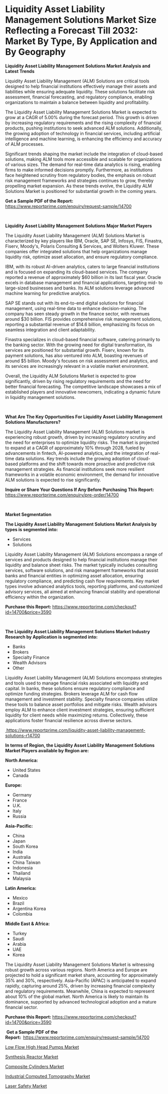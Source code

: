 <p><h1>Liquidity Asset Liability Management Solutions Market Size Reflecting a Forecast Till 2032: Market By Type, By Application and By Geography</h1></p><p><strong>Liquidity Asset Liability Management Solutions Market Analysis and Latest Trends</strong></p>
<p><p>Liquidity Asset Liability Management (ALM) Solutions are critical tools designed to help financial institutions effectively manage their assets and liabilities while ensuring adequate liquidity. These solutions facilitate risk assessment, financial forecasting, and regulatory compliance, enabling organizations to maintain a balance between liquidity and profitability.</p><p>The Liquidity Asset Liability Management Solutions Market is expected to grow at a CAGR of 5.00% during the forecast period. This growth is driven by increasing regulatory requirements and the rising complexity of financial products, pushing institutions to seek advanced ALM solutions. Additionally, the growing adoption of technology in financial services, including artificial intelligence and machine learning, is enhancing the efficiency and accuracy of ALM processes.</p><p>Significant trends shaping the market include the integration of cloud-based solutions, making ALM tools more accessible and scalable for organizations of various sizes. The demand for real-time data analytics is rising, enabling firms to make informed decisions promptly. Furthermore, as institutions face heightened scrutiny from regulatory bodies, the emphasis on robust risk management frameworks and strategies continues to grow, thereby propelling market expansion. As these trends evolve, the Liquidity ALM Solutions Market is positioned for substantial growth in the coming years.</p></p>
<p><strong>Get a Sample PDF of the Report:&nbsp;</strong> <a href="https://www.reportprime.com/enquiry/request-sample/14700?utm_campaign=2752&utm_medium=2&utm_source=Github&utm_content=ia&utm_term=20032025&utm_id=liquidity-asset-liability-management-solutions">https://www.reportprime.com/enquiry/request-sample/14700</a></p>
<p>&nbsp;</p>
<p><strong>Liquidity Asset Liability Management Solutions Major Market Players</strong></p>
<p><p>The Liquidity Asset Liability Management (ALM) Solutions Market is characterized by key players like IBM, Oracle, SAP SE, Infosys, FIS, Finastra, Fiserv, Moody's, Polaris Consulting & Services, and Wolters Kluwer. These companies offer integrated solutions that help organizations manage liquidity risk, optimize asset allocation, and ensure regulatory compliance.</p><p>IBM, with its robust AI-driven analytics, caters to large financial institutions and is focused on expanding its cloud-based services. The company reported a revenue of approximately $60 billion in its last fiscal year. Oracle excels in database management and financial applications, targeting mid- to large-sized businesses and banks. Its ALM solutions leverage advanced machine learning for predictive analytics.</p><p>SAP SE stands out with its end-to-end digital solutions for financial management, using real-time data to enhance decision-making. The company has seen steady growth in the finance sector, with revenues around $30 billion. FIS provides comprehensive risk management solutions, reporting a substantial revenue of $14.6 billion, emphasizing its focus on seamless integration and client adaptability.</p><p>Finastra specializes in cloud-based financial software, catering primarily to the banking sector. With the growing need for digital transformation, its services are positioned for substantial growth. Fiserv, known for its payment solutions, has also ventured into ALM, boasting revenues of around $5 billion. Moody's focuses on risk assessment and analytics, and its services are increasingly relevant in a volatile market environment.</p><p>Overall, the Liquidity ALM Solutions Market is expected to grow significantly, driven by rising regulatory requirements and the need for better financial forecasting. The competitive landscape showcases a mix of established players and innovative newcomers, indicating a dynamic future in liquidity management solutions.</p></p>
<p>&nbsp;</p>
<p><strong>What Are The Key Opportunities For Liquidity Asset Liability Management Solutions Manufacturers?</strong></p>
<p><p>The Liquidity Asset Liability Management (ALM) Solutions market is experiencing robust growth, driven by increasing regulatory scrutiny and the need for enterprises to optimize liquidity risks. The market is projected to expand at a CAGR of approximately 10% through 2028, fueled by advancements in fintech, AI-powered analytics, and the integration of real-time data solutions. Key trends include the growing adoption of cloud-based platforms and the shift towards more proactive and predictive risk management strategies. As financial institutions seek more resilient frameworks in a volatile economic environment, the demand for innovative ALM solutions is expected to rise significantly.</p></p>
<p><strong>Inquire or Share Your Questions If Any Before Purchasing This Report:</strong> <a href="https://www.reportprime.com/enquiry/pre-order/14700?utm_campaign=2752&utm_medium=2&utm_source=Github&utm_content=ia&utm_term=20032025&utm_id=liquidity-asset-liability-management-solutions">https://www.reportprime.com/enquiry/pre-order/14700</a></p>
<p>&nbsp;</p>
<p><strong>Market Segmentation</strong></p>
<p><strong>The Liquidity Asset Liability Management Solutions Market Analysis by types is segmented into:</strong></p>
<p><ul><li>Services</li><li>Solutions</li></ul></p>
<p><p>Liquidity Asset Liability Management (ALM) Solutions encompass a range of services and products designed to help financial institutions manage their liquidity and balance sheet risks. The market typically includes consulting services, software solutions, and risk management frameworks that assist banks and financial entities in optimizing asset allocation, ensuring regulatory compliance, and predicting cash flow requirements. Key market types involve advanced analytics tools, reporting platforms, and customized advisory services, all aimed at enhancing financial stability and operational efficiency within the organization.</p></p>
<p><strong>Purchase this Report:&nbsp;</strong><a href="https://www.reportprime.com/checkout?id=14700&price=3590&utm_campaign=2752&utm_medium=2&utm_source=Github&utm_content=ia&utm_term=20032025&utm_id=liquidity-asset-liability-management-solutions">https://www.reportprime.com/checkout?id=14700&price=3590</a></p>
<p>&nbsp;</p>
<p><strong>The Liquidity Asset Liability Management Solutions Market Industry Research by Application is segmented into:</strong></p>
<p><ul><li>Banks</li><li>Brokers</li><li>Specialty Finance</li><li>Wealth Advisors</li><li>Other</li></ul></p>
<p><p>Liquidity Asset Liability Management (ALM) Solutions encompass strategies and tools used to manage financial risks associated with liquidity and capital. In banks, these solutions ensure regulatory compliance and optimize funding strategies. Brokers leverage ALM for cash flow management and investment stability. Specialty finance companies utilize these tools to balance asset portfolios and mitigate risks. Wealth advisors employ ALM to enhance client investment strategies, ensuring sufficient liquidity for client needs while maximizing returns. Collectively, these applications foster financial resilience across diverse sectors.</p></p>
<p><a href="https://www.reportprime.com/liquidity-asset-liability-management-solutions-r14700?utm_campaign=2752&utm_medium=2&utm_source=Github&utm_content=ia&utm_term=20032025&utm_id=liquidity-asset-liability-management-solutions">&nbsp;https://www.reportprime.com/liquidity-asset-liability-management-solutions-r14700</a></p>
<p><strong>In terms of Region, the Liquidity Asset Liability Management Solutions Market Players available by Region are:</strong></p>
<p>
    <p> <strong> North America: </strong>
        <ul>
            <li>United States</li>
            <li>Canada</li>
        </ul>
        </p> 
    <p> <strong> Europe: </strong>
        <ul>
            <li>Germany</li>
            <li>France</li>
            <li>U.K.</li>
            <li>Italy</li>
            <li>Russia</li>
        </ul>
        </p> 
    <p> <strong> Asia-Pacific: </strong>
        <ul>
            <li>China</li>
            <li>Japan</li>
            <li>South Korea</li>
            <li>India</li>
            <li>Australia</li>
            <li>China Taiwan</li>
            <li>Indonesia</li>
            <li>Thailand</li>
            <li>Malaysia</li>
        </ul>
        </p> 
    <p> <strong> Latin America: </strong>
        <ul>
            <li>Mexico</li>
            <li>Brazil</li>
            <li>Argentina Korea</li>
            <li>Colombia</li>
        </ul>
        </p> 
    <p> <strong> Middle East & Africa: </strong>
        <ul>
            <li>Turkey</li>
            <li>Saudi</li>
            <li>Arabia</li>
            <li>UAE</li>
            <li>Korea</li>
        </ul>
    </p>
    </p>
<p><p>The Liquidity Asset Liability Management Solutions Market is witnessing robust growth across various regions. North America and Europe are projected to hold a significant market share, accounting for approximately 35% and 30%, respectively. Asia-Pacific (APAC) is anticipated to expand rapidly, capturing around 25%, driven by increasing financial complexity and regulatory requirements. Meanwhile, China is expected to represent about 10% of the global market. North America is likely to maintain its dominance, supported by advanced technological adoption and a mature financial sector.</p></p>
<p><strong>Purchase this Report: </strong><a href="https://www.reportprime.com/checkout?id=14700&price=3590&utm_campaign=2752&utm_medium=2&utm_source=Github&utm_content=ia&utm_term=20032025&utm_id=liquidity-asset-liability-management-solutions">https://www.reportprime.com/checkout?id=14700&price=3590</a></p>
<p>&nbsp;<strong>Get a Sample PDF of the Report:&nbsp;&nbsp;</strong><a href="https://www.reportprime.com/enquiry/request-sample/14700?utm_campaign=2752&utm_medium=2&utm_source=Github&utm_content=ia&utm_term=20032025&utm_id=liquidity-asset-liability-management-solutions">https://www.reportprime.com/enquiry/request-sample/14700</a></p>
<p><strong></strong></p>
<p><p><a href="https://www.linkedin.com/pulse/data-global-low-flow-high-head-pumps-markets-share-size-3u7qf?utm_campaign=2752&utm_medium=2&utm_source=Github&utm_content=ia&utm_term=20032025&utm_id=liquidity-asset-liability-management-solutions">Low Flow High Head Pumps Market</a></p><p><a href="https://www.linkedin.com/pulse/synthesis-reactor-market-report-in-depth-trends-insights-06wae?utm_campaign=2752&utm_medium=2&utm_source=Github&utm_content=ia&utm_term=20032025&utm_id=liquidity-asset-liability-management-solutions">Synthesis Reactor Market</a></p><p><a href="https://www.linkedin.com/pulse/exploring-43-growth-composite-cylinders-market-2032-key-trends-z8rvf?utm_campaign=2752&utm_medium=2&utm_source=Github&utm_content=ia&utm_term=20032025&utm_id=liquidity-asset-liability-management-solutions">Composite Cylinders Market</a></p><p><a href="https://www.linkedin.com/pulse/opportunities-challenges-industrial-computed-tomography-market-y3mdf?utm_campaign=2752&utm_medium=2&utm_source=Github&utm_content=ia&utm_term=20032025&utm_id=liquidity-asset-liability-management-solutions">Industrial Computed Tomography Market</a></p><p><a href="https://www.linkedin.com/pulse/projected-revenue-laser-safety-market-58-cagr-2025-2032-mnhuf?utm_campaign=2752&utm_medium=2&utm_source=Github&utm_content=ia&utm_term=20032025&utm_id=liquidity-asset-liability-management-solutions">Laser Safety Market</a></p></p>